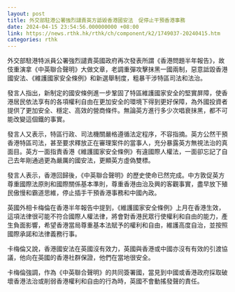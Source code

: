 ```yaml
---
layout: post
title: 外交部駐港公署強烈譴責英方詆毀香港國安法　促停止干預香港事務
date: 2024-04-15 23:54:56.000000000 +08:00
link: https://news.rthk.hk/rthk/ch/component/k2/1749037-20240415.htm
categories: rthk
---
```


外交部駐港特派員公署強烈譴責英國政府再次發表所謂《香港問題半年報告》，故伎重演拿《中英聯合聲明》大做文章，老調重彈攻擊抹黑一國兩制，惡意詆毀香港國安法、《維護國家安全條例》和新選舉制度，粗暴干涉特區司法和法治。

發言人指出，新制定的國安條例進一步鞏固了特區維護國家安全的堅實屏障，使香港居民依法享有的各項權利自由在更加安全的環境下得到更好保障，為外國投資者提供了更加安全、穩定、高效的營商條件。無論英方進行多少次唱衰抹黑，都不可能改變這個鐵的事實。

發言人又表示，特區行政、司法機關嚴格遵循法定程序，不容指摘。英方公然干預香港特區司法，甚至要求釋放正在審理案件的當事人，充分暴露英方無視法治的真面目。英方一面指責香港《維護國家安全條例》有違國際人權法，一面卻忘記了自己去年剛通過更為嚴厲的國安法，更顯英方虛偽雙標。

發言人表示，香港回歸後，《中英聯合聲明》的歷史使命已然完成。中方敦促英方尊重國際法原則和國際關係基本準則，尊重香港由治及興的客觀事實，盡早放下殖民傲慢和霸道思維，停止插手干預香港事務和中國內政。

英國外相卡梅倫在香港半年報告中提到，《維護國家安全條例》上月在香港生效，這項法律很可能不符合國際人權法律，將會對香港民眾行使權利和自由的能力，產生負面影響，希望香港當局尊重基本法賦予的權利和自由，維護高度自治，並按照國際承諾和法律義務行事。

卡梅倫又說，香港國安法在英國沒有效力，英國與香港或中國亦沒有有效的引渡協議，他向在英國的香港社群保證，他們在當地很安全。

卡梅倫強調，作為《中英聯合聲明》的共同簽署國，當見到中國或香港政府採取破壞香港法治或削弱香港權利和自由的行為時，英國不會動搖發聲的責任。
